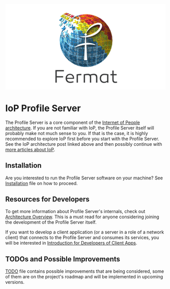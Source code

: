 ![Fermat Logo](https://raw.githubusercontent.com/Fermat-ORG/media-kit/00135845a9d1fbe3696c98454834efbd7b4329fb/MediaKit/Logotype/fermat_logo_3D/Fermat_logo_v2_readme_1024x466.png "Fermat Logo")

# IoP Profile Server

The Profile Server is a core component of the [Internet of People architecture](https://hackernoon.com/fermat-the-internet-of-people-and-the-person-to-person-economy-ce933865a0b0). 
If you are not familiar with IoP, the Profile Server itself will probably make not much sense to you. If that is the case, it is highly recommended to explore IoP first before you 
start with the Profile Server. See the IoP architecture post linked above and then possibly continue with [more articles about IoP](https://medium.com/@luisfernandomolina).


## Installation

Are you interested to run the Profile Server software on your machine? See [Installation](docs/INSTALLATION.md) file on how to proceed. 


## Resources for Developers

To get more information about Profile Server's internals, check out [Architecture Overview](docs/ARCHITECTURE.md). This is a must read for anyone considering joining the development of the Profile Server itself.

If you want to develop a client application (or a server in a role of a network client) that connects to the Profile Server and consumes its services, you will be interested in [Introduction for Developers of Client Apps](docs/CLIENT-APPS.md).




## TODOs and Possible Improvements

[TODO](docs/TODO.md) file contains possible improvements that are being considered, some of them are on the project's roadmap and will be implemented in upcoming versions.

